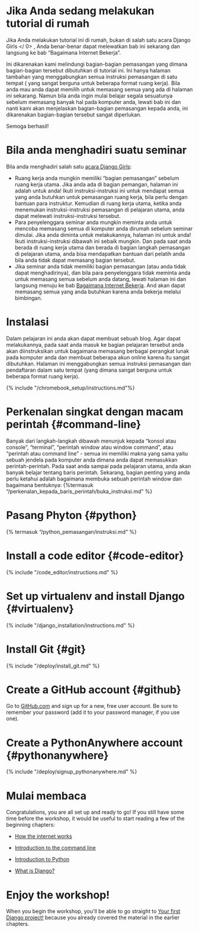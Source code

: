 # Jika Anda sedang melakukan tutorial di rumah

Jika Anda melakukan tutorial ini di rumah, bukan di salah satu acara  Django Girls </ 0> , Anda benar-benar dapat melewatkan bab ini sekarang dan langsung ke  bab “Bagaimana Internet Bekerja”.</p> 

Ini dikarenakan kami melindungi bagian-bagian pemasangan yang dimana bagian-bagian tersebut dibutuhkan di tutorial ini. Ini hanya halaman tambahan yang menggabungkan semua instruksi pemasangan di satu tempat ( yang sangat berguna untuk beberapa format ruang kerja). Bila anda mau anda dapat memilih untuk memasang semua yang ada di halaman ini sekarang. Namun bila anda ingin mulai belajar segala sesuatunya sebelum memasang banyak hal pada komputer anda, lewati bab ini dan nanti kami akan menjelaskan bagian-bagian pemasangan kepada anda, ini dikarenakan bagian-bagian tersebut sangat diperlukan.

Semoga berhasil!

# Bila anda menghadiri suatu seminar

Bila anda menghadiri salah satu [ acara Django Girls](https://djangogirls.org/events/):

* Ruang kerja anda mungkin memiliki “bagian pemasangan” sebelum ruang kerja utama. Jika anda ada di bagian pemangan, halaman ini adalah untuk anda! Ikuti instruksi-instruksi ini untuk mendapat semua yang anda butuhkan untuk pemasangan ruang kerja, bila perlu dengan bantuan para instruktur. Kemudian di ruang kerja utama, ketika anda menemukan instruksi-instruksi pemasangan di pelajaran utama, anda dapat melewati instruksi-instruksi tersebut.
* Para penyelenggara seminar anda mungkin meminta anda untuk mencoba memasang semua di komputer anda dirumah sebelum seminar dimulai. Jika anda diminta untuk melakukannya, halaman ini untuk anda! Ikuti instruksi-instruksi dibawah ini sebaik mungkin. Dan pada saat anda berada di ruang kerja utama dan berada di bagian langkah pemasangan di pelajaran utama, anda bisa mendapatkan bantuan dari pelatih anda bila anda tidak dapat memasang bagian tersebut.
* Jika seminar anda tidak memiliki bagian pemasangan (atau anda tidak dapat menghadirinya), dan bila para penyelenggara tidak meminta anda untuk memasang semua sebelum anda datang, lewati halaman ini dan langsung menuju ke bab [Bagaimana Internet Bekerja](../how_the_internet_works/README.md). And akan dapat memasang semua yang anda butuhkan karena anda bekerja melalui bimbingan.

# Instalasi

Dalam pelajaran ini anda akan dapat membuat sebuah blog. Agar dapat melakukannya, pada saat anda masuk ke bagian pelajaran tersebut anda akan diinstruksikan untuk bagaimana memasang berbagai perangkat lunak pada komputer anda dan membuat beberapa akun online karena itu sangat dibutuhkan. Halaman ini menggabungkan semua instruksi pemasangan dan pendaftaran dalam satu tempat (yang dimana sangat berguna untuk beberapa format ruang kerja).

<!--sec data-title="Chromebook setup (if you're using one)"
data-id="chromebook_setup" data-collapse=true ces--> {% include "/chromebook_setup/instructions.md"%} 

<!--endsec-->

# Perkenalan singkat dengan macam perintah {#command-line}

Banyak dari langkah-langkah dibawah menunjuk kepada “konsol atau console”, “terminal”, “perintah window atau window command”, atau “perintah atau command line” - semua ini memiliki makna yang sama yaitu sebuah jendela pada komputer anda dimana anda dapat memasukkan perintah-perintah. Pada saat anda sampai pada pelajaran utama, anda akan banyak belajar tentang baris perintah. Sekarang, bagian penting yang anda perlu ketahui adalah bagaimana membuka sebuah perintah window dan bagaimana bentuknya: {%termasuk “/perkenalan_kepada_baris_perintah/buka_instruksi.md” %}

# Pasang Phyton {#python}

{% termasuk “/python_pemasangan/instruksi.md” %}

# Install a code editor {#code-editor}

{% include "/code_editor/instructions.md" %}

# Set up virtualenv and install Django {#virtualenv}

{% include "/django_installation/instructions.md" %}

# Install Git {#git}

{% include "/deploy/install_git.md" %}

# Create a GitHub account {#github}

Go to [GitHub.com](https://www.github.com) and sign up for a new, free user account. Be sure to remember your password (add it to your password manager, if you use one).

# Create a PythonAnywhere account {#pythonanywhere}

{% include "/deploy/signup_pythonanywhere.md" %}

# Mulai membaca

Congratulations, you are all set up and ready to go! If you still have some time before the workshop, it would be useful to start reading a few of the beginning chapters:

* [How the internet works](../how_the_internet_works/README.md)

* [Introduction to the command line](../intro_to_command_line/README.md)

* [Introduction to Python](../python_introduction/README.md)

* [What is Django?](../django/README.md)

# Enjoy the workshop!

When you begin the workshop, you'll be able to go straight to [Your first Django project!](../django_start_project/README.md) because you already covered the material in the earlier chapters.